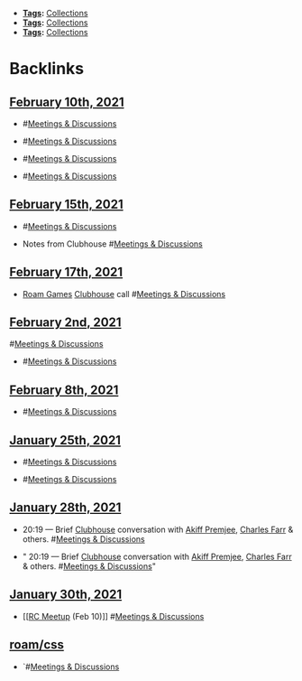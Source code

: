 - **[Tags](<Tags.md>):** [Collections](<Collections.md>)
- **[Tags](<Tags.md>):** [Collections](<Collections.md>)
- **[Tags](<Tags.md>):** [Collections](<Collections.md>)

# Backlinks
## [February 10th, 2021](<February 10th, 2021.md>)
- #[Meetings & Discussions](<Meetings & Discussions.md>)

- #[Meetings & Discussions](<Meetings & Discussions.md>)

- #[Meetings & Discussions](<Meetings & Discussions.md>)

- #[Meetings & Discussions](<Meetings & Discussions.md>)

## [February 15th, 2021](<February 15th, 2021.md>)
- #[Meetings & Discussions](<Meetings & Discussions.md>)

- Notes from Clubhouse #[Meetings & Discussions](<Meetings & Discussions.md>)

## [February 17th, 2021](<February 17th, 2021.md>)
- [Roam Games](<Roam Games.md>) [Clubhouse](<Clubhouse.md>) call #[Meetings & Discussions](<Meetings & Discussions.md>)

## [February 2nd, 2021](<February 2nd, 2021.md>)
#[Meetings & Discussions](<Meetings & Discussions.md>)

- #[Meetings & Discussions](<Meetings & Discussions.md>)

## [February 8th, 2021](<February 8th, 2021.md>)
- #[Meetings & Discussions](<Meetings & Discussions.md>)

## [January 25th, 2021](<January 25th, 2021.md>)
- #[Meetings & Discussions](<Meetings & Discussions.md>)

- #[Meetings & Discussions](<Meetings & Discussions.md>)

## [January 28th, 2021](<January 28th, 2021.md>)
-  20:19 — Brief [Clubhouse](<Clubhouse.md>) conversation with [Akiff Premjee](<Akiff Premjee.md>), [Charles Farr](<Charles Farr.md>) & others. #[Meetings & Discussions](<Meetings & Discussions.md>)

- " 20:19 — Brief [Clubhouse](<Clubhouse.md>) conversation with [Akiff Premjee](<Akiff Premjee.md>), [Charles Farr](<Charles Farr.md>) & others. #[Meetings & Discussions](<Meetings & Discussions.md>)"

## [January 30th, 2021](<January 30th, 2021.md>)
- [[[RC Meetup](<[[RC Meetup.md>) (Feb 10)]] #[Meetings & Discussions](<Meetings & Discussions.md>)

## [roam/css](<roam/css.md>)
- `#[Meetings & Discussions](<Meetings & Discussions.md>)

